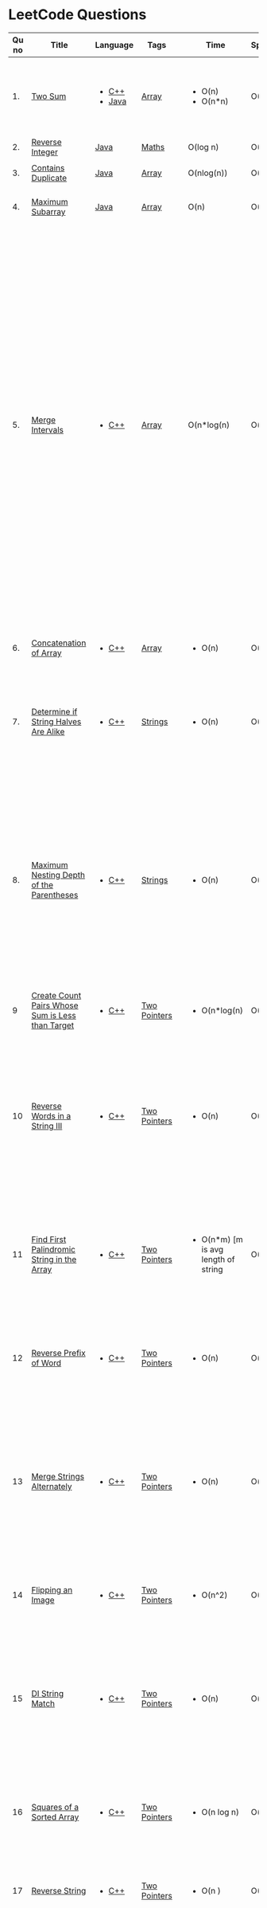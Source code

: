 # LeetCode Questions

| Qu no | Title       |  Language   | Tags |      | Time   | Space  | Difficulty  |     | Approach    | 
| --    | ----------- | ----------- | ---  | ---- | -----  |  ---   | ----------- | --- | ----------- |
| 1.     | [Two Sum](https://leetcode.com/problems/two-sum)      |  <ul><li>[C++](https://github.com/C-a-thing/Code-Insight/blob/main/Leetcode/Arrays/C%2B%2B/two%20sum.cpp)</li><li>[Java](https://github.com/C-a-thing/Code-Insight/blob/main/Leetcode/Arrays/java/two%20sum.java)</li> </ul> | [Array](https://github.com/C-a-thing/Code-Insight/blob/main/Leetcode/Arrays/Arrays_README.md) |  |<ul><li>O(n)</li><li>O(n*n)</li> </ul> |O(1)|easy|  |<ul><li><ol><li>Hashing</li><li>map</li> </ol></li><li><ol><li>Brute Force</li> </ol></li> </ul>|
| 2.     | [Reverse Integer](https://leetcode.com/problems/reverse-integer/)       | [Java](https://github.com/C-a-thing/Code-Insight/blob/main/Leetcode/Maths/java/Reverse%20Integer.java) | [Maths](https://github.com/C-a-thing/Code-Insight/blob/main/Leetcode/Maths/Maths.md) |  |  O(log n)       | O(1)        | Medium       |  |     |
| 3.     | [Contains Duplicate](https://leetcode.com/problems/contains-duplicate/)       | [Java](https://github.com/C-a-thing/Code-Insight/blob/main/Leetcode/Arrays/java/Contains%20Duplicate.java) | [Array](https://github.com/C-a-thing/Code-Insight/blob/main/Leetcode/Arrays/Arrays_README.md) |  |  O(nlog(n))       | O(1)        | Easy       |  |   <ul><li>Sorting</li></ul>  |
| 4.     | [Maximum Subarray](https://leetcode.com/problems/maximum-subarray/)       | [Java](https://github.com/C-a-thing/Code-Insight/blob/main/Leetcode/Arrays/java/Maximum%20Subarray.java) | [Array](https://github.com/C-a-thing/Code-Insight/blob/main/Leetcode/Arrays/Arrays_README.md) |  |  O(n)       | O(1)        | Easy       |  |   <ul><li>Kadane's Algo</li></ul>  |
 | 5.     | [Merge Intervals](https://leetcode.com/problems/merge-intervals/)       | <ul><li>[C++](https://github.com/C-a-thing/Code-Insight/blob/main/Leetcode/Arrays/C%2B%2B/Merge%20Intervals.cpp)</li> </ul>   | [Array](https://github.com/C-a-thing/Code-Insight/blob/main/Leetcode/Arrays/Arrays_README.md) |  |  O(n*log(n)      | O(n)        | Medium      |  |   <ol><li>take 2 variables as start and max</li><li>if(a[i-1][1]>a[i][0] then update max as a[i][1]</li><li>So if u find a range is overlaping with next range , then ranges will be marged and upper value = mext range's upper value (as already sorted) , if another range overlaps , same process to update upper value</li><li>If dont overlap ,update that range and start from that index again to find if next range overlaps</li></ol>   |
 | 6.     |[Concatenation of Array](https://leetcode.com/problems/concatenation-of-array/)      |  <ul><li>[C++](https://github.com/C-a-thing/Code-Insight/blob/main/Leetcode/Arrays/C%2B%2B/Concatenation%20of%20Array.cpp)</li> </ul>       | [Array](https://github.com/C-a-thing/Code-Insight/blob/main/Leetcode/Arrays/Arrays_README.md)  | |<ul><li>O(n)</li> </ul>      |   O(1) | Easy       |    | <ol type = “i”> <li>Inserting elements in a new vector   </li> </ol> |
 | 7.     |[Determine if String Halves Are Alike](https://leetcode.com/problems/determine-if-string-halves-are-alike/description/)      |  <ul><li>[C++](https://github.com/C-a-thing/Code-Insight/blob/main/Leetcode/Strings/c%2B%2B/Determine%20if%20String%20Halves%20Are%20Alike.cpp)</li> </ul>       | [Strings](https://github.com/C-a-thing/Code-Insight/blob/main/Leetcode/Strings/Strings.md)  | |<ul><li>O(n)</li> </ul>      |   O(1) | Easy       |    | <ol type = “i”> <li>Check the two halves of string (iteration)and count the vowels for the two halves   </li> </ol> |
| 8.     | [Maximum Nesting Depth of the Parentheses](https://leetcode.com/problems/maximum-nesting-depth-of-the-parentheses/description/)      | <ul><li>[C++](https://github.com/C-a-thing/Code-Insight/blob/main/Leetcode/Strings/c%2B%2B/Maximum%20Nesting%20Depth%20of%20the%20Parentheses.cpp)</li> </ul>       | [Strings](https://github.com/C-a-thing/Code-Insight/blob/main/Leetcode/Strings/Strings.md)  |  | <ul><li>O(n)</li> </ul>      | O(1)        | Easy       |    | <ol type = “i”> <li> iteratively scans the string, keeping track of the current nesting depth using the count variable. It updates the max_count variable to store the maximum nesting depth encountered, returns the max_count</li> </ol> |
| 9    | [Create Count Pairs Whose Sum is Less than Target](https://leetcode.com/problems/count-pairs-whose-sum-is-less-than-target/description/)       | <ul> <li>[C++](https://github.com/C-a-thing/Code-Insight/blob/main/Leetcode/Two%20Pointers/C%2B%2B/Count%20Pairs%20Whose%20Sum%20is%20Less%20than%20Target.cpp)</li>  </ul>       |[Two Pointers](https://github.com/C-a-thing/Code-Insight/blob/main/Leetcode/Two%20Pointers/TwoPointers.md)|   | <ul><li>O(n*log(n)</li> </ul>      | O(1)        | Easy       |    | <ol> <li> Two Pointers </li>   </ol> |
| 10    | [Reverse Words in a String III](https://leetcode.com/problems/reverse-words-in-a-string-iii/description/)       | <ul> <li>[C++](https://github.com/C-a-thing/Code-Insight/blob/main/Leetcode/Two%20Pointers/C%2B%2B/Reverse%20Words%20in%20a%20String%20III.cpp)</li>  </ul>       |[Two Pointers](https://github.com/C-a-thing/Code-Insight/blob/main/Leetcode/Two%20Pointers/TwoPointers.md)|      | <ul><li>O(n)</li> </ul>      | O(1)        | Easy       |    | <ol> <li>Iterate through the words until a whitespace is found</li> <li> Use a stack to reverse the word  </li> <li>Stack to reverse again for the end of string condition out of the for loop</li>  </ol> |
| 11    | [Find First Palindromic String in the Array](https://leetcode.com/problems/find-first-palindromic-string-in-the-array/description/)       | <ul> <li>[C++](https://github.com/C-a-thing/Code-Insight/blob/main/Leetcode/Two%20Pointers/C%2B%2B/Find%20First%20Palindromic%20String%20in%20the%20Array.cpp)</li>  </ul>       | [Two Pointers](https://github.com/C-a-thing/Code-Insight/blob/main/Leetcode/Two%20Pointers/TwoPointers.md)|     | <ul><li>O(n*m) [m is avg length of string</li> </ul>      | O(1)        | Easy       |    | <ol> <li>Scheck if it's a palindrome by comparing characters from both ends using two-pointer approach</li>  </ol> |
| 12    | [Reverse Prefix of Word](https://leetcode.com/problems/reverse-prefix-of-word/description/)    | <ul> <li>[C++](https://github.com/C-a-thing/Code-Insight/blob/main/Leetcode/Two%20Pointers/C%2B%2B/Reverse%20Prefix%20of%20Word.cpp)</li>  </ul>       | [Two Pointers](https://github.com/C-a-thing/Code-Insight/blob/main/Leetcode/Two%20Pointers/TwoPointers.md)|     | <ul><li>O(n) </li> </ul>      | O(n)        | Easy       |    | <ol> <li>Iterate through characters, push onto stack.</li><li>Reverse prefix until char 'ch'.</li>  </ol> |
| 13    | [Merge Strings Alternately](https://leetcode.com/problems/merge-strings-alternately/description/)     | <ul> <li>[C++](https://github.com/C-a-thing/Code-Insight/blob/main/Leetcode/Two%20Pointers/C%2B%2B/Merge%20Strings%20Alternately.cpp)</li>  </ul>       |[Two Pointers](https://github.com/C-a-thing/Code-Insight/blob/main/Leetcode/Two%20Pointers/TwoPointers.md)|      | <ul><li>O(n) </li> </ul>      | O(n)        | Easy       |    | <ol> <li>Append characters from both strings alternately to s until one of the strings is exhausted</li><li> append the remaining characters from the longer string.</li>  </ol> |
| 14    | [Flipping an Image](https://leetcode.com/problems/flipping-an-image/description/)      | <ul> <li>[C++](https://github.com/C-a-thing/Code-Insight/blob/main/Leetcode/Two%20Pointers/C%2B%2B/Flipping%20an%20Image.cpp)</li>  </ul>       | [Two Pointers](https://github.com/C-a-thing/Code-Insight/blob/main/Leetcode/Two%20Pointers/TwoPointers.md)|     | <ul><li>O(n^2) </li> </ul>      |    O(1)   | Easy       |    | <ol> <li>Iterate through rows and columns.</li><li> Reverse and interchange the 0 and 1</li>  </ol> |
| 15    | [DI String Match](https://leetcode.com/problems/di-string-match/description/)       | <ul> <li>[C++](https://github.com/C-a-thing/Code-Insight/blob/main/Leetcode/Two%20Pointers/C%2B%2B/DI%20String%20Match.cpp)</li>  </ul>       | [Two Pointers](https://github.com/C-a-thing/Code-Insight/blob/main/Leetcode/Two%20Pointers/TwoPointers.md)|   | <ul><li>O(n) </li> </ul>      |    O(n)   | Easy       |    | <ol> <li> 'I'-> appends the current value of i to vector and increments i</li><li> 'D'-> appends the current value of j to vector and decrements j</li>  </ol> |
| 16    | [Squares of a Sorted Array](https://leetcode.com/problems/squares-of-a-sorted-array/description/)       | <ul> <li>[C++](https://github.com/C-a-thing/Code-Insight/blob/main/Leetcode/Two%20Pointers/C%2B%2B/Squares%20of%20a%20Sorted%20Array.cpp)</li>  </ul>       | [Two Pointers](https://github.com/C-a-thing/Code-Insight/blob/main/Leetcode/Two%20Pointers/TwoPointers.md)|   | <ul><li>O(n log n) </li> </ul>      |    O(n)   | Easy       |    | <ol> <li> calculate the square of each element, and push it into the vector.</li><li> Sort the vector</li>  </ol> |
| 17   | [Reverse String](https://leetcode.com/problems/reverse-string/description/)        | <ul> <li>[C++](https://github.com/C-a-thing/Code-Insight/blob/main/Leetcode/Two%20Pointers/C%2B%2B/Reverse%20String.cpp)</li>  </ul>       | [Two Pointers](https://github.com/C-a-thing/Code-Insight/blob/main/Leetcode/Two%20Pointers/TwoPointers.md)|   | <ul><li>O(n ) </li> </ul>      |    O(1)   | Easy       |    | <ol> <li>reverse the elements in the input vector </li></ol> |
| 18   | [Remove Palindromic Subsequences](https://leetcode.com/problems/reverse-string/description/)       | <ul> <li>[C++](https://github.com/C-a-thing/Code-Insight/blob/main/Leetcode/Two%20Pointers/C%2B%2B/Remove%20Palindromic%20Subsequences.cpp)</li>  </ul>       | [Two Pointers](https://github.com/C-a-thing/Code-Insight/blob/main/Leetcode/Two%20Pointers/TwoPointers.md)|   | <ul><li>O(n ) </li> </ul>      |    O(1)   | Easy       |    | <ol> <li>if the given string is a palindrome by comparing characters from both ends. </li></ol> |
| 19   | [Sort Array By Parity](https://leetcode.com/problems/sort-array-by-parity/description/)        | <ul> <li>[C++](https://github.com/C-a-thing/Code-Insight/blob/main/Leetcode/Two%20Pointers/C%2B%2B/Sort%20Array%20By%20Parity.cpp)</li>  </ul>       | [Two Pointers](https://github.com/C-a-thing/Code-Insight/blob/main/Leetcode/Two%20Pointers/TwoPointers.md)|   | <ul><li>O(n ) </li> </ul>      |    O(1)   | Easy       |    | <ol> <li>if the given string is a palindrome by comparing characters from both ends. </li></ol> |
| 20   | [Container With Most Water](https://leetcode.com/problems/container-with-most-water/description/)        | <ul> <li>[C++](https://github.com/C-a-thing/Code-Insight/blob/main/Leetcode/Two%20Pointers/C%2B%2B/Container%20With%20Most%20Water.cpp)</li>  </ul>       | [Two Pointers](https://github.com/C-a-thing/Code-Insight/blob/main/Leetcode/Two%20Pointers/TwoPointers.md)|   | <ul><li>O(n ) </li> </ul>      |    O(1)   | Medium       |    | <ol> <li>calculates the area between these two lines using the formula min(height[i], height[j]) * (j - i) </li> <li> updates the maximum area if a larger area is found. Then, it moves the pointer that corresponds to the shorter line </li></ol> |
